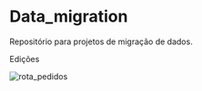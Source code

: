 # Data_migration

Repositório para projetos de migração de dados.

Edições

<!-- TODO create_engine
> gerado nosso motor Banco de Dados, utilizado o create_engine
# onde nos iremos criar nossas classes de banco de dados
# permite que você interaja com o seu banco de dados usando objetos Python em vez de escrever comandos SQL diretamente. Ele "mapeia" as classes Python que são traduzidas no para tabelas do banco de dados e os objetos (instâncias dessas classes) para as linhas dessas tabelas.
# para migração de dados dentro do alchemy utilizamos uma biblioteca para isso a alembic
  # processo de install do alembic, utilizamos o terminal com pip install e executamos, tbm, por ele mesmo (alembic init alembic
-->

<!-- com a mudança do diretório Data_migration(rename) houve a necessidade de alterar a pasta de inicialização do git
comando:
git remote set-url origin https://github.com/DSadroaldo/Data_migration.git // > montando nova URL
(https://github.com/DSadroaldo/Data_migration.git*https://github.com/DSadroaldo/Data_migration.githttps://github.com/DSadroaldo/Data_migration.git)
![Alter_directory_init](alter_directory_init.png)
![ALteracao no codigo](alter_code_directory.png)
-->
<!-- ![doc_autorizacao_usuario](docs_API_auth.png) -->

![rota_pedidos](assets/docs_rota_pedido.png)

<!-- TODO Alembic - comandos processo Migracao:
  alembic revision --autogenerate -m "text mudança  - > cria um versionamento do BD
  alembic upgrade head                              - > aplica o versionamento
Entendendo o processo de 'Migration' no SQLAlchemy, hávera situações em nosso banco de dados já existente onde precisaremos fazer uma alteração, onde poderá alterar a estrutura do BD e, tbm, alterar os registros já existentes no BD.
Para isso, existe uma biblioteca no SQLAlchemy que atua de forma segura nesses processos de Migration, chamada Alembic... Basicamente esta ela apoia no processo de migração de uma versão de seu BD para outra versão de forma segura.
-->

<!-- TODO Autogenerate: processo de migração dentro do almebic gera o q chamamos de versões de migração
o autogenerate é o cara que irá gerar o arquivo de migração, dizendo como irá funcionar o processo de migração.
diversos comandos em  python de como ele irá gerar estas mudanças no banco -->

<!-- criacao da conta do usuario
  como estruturar o processo de crição de itens no seu banco de dados
  garantir sessoes no banco de dados maneira robusta e escalavel
  atender a fechar sessoes, sem deixa-las abertas
  A base do processo de criação rotas, endpoints, links
  # importante (sqlalchemy__utils)Ela oferece uma coleção de funções úteis e tipos de dados personalizados que estendem as funcionalidades do SQLAlchemy(utilizaremos a ChoiceType)
  # uma lista, tupla de tuplas
    -->

<!--
  # sqlalchemy, ORM(obj) - > permite que você interaja com o seu banco de dados usando objetos Python em vez de escrever comandos SQL diretamente. Ele "mapeia" as classes Python para tabelas do banco de dados e os objetos (instâncias dessas classes) para as linhas dessas tabelas. -->

<!-- Sessions Restrições
 e importante gerenciar as sessoes de conexões no banco de dados
  isto é, torna-se impreenscídivel a finalização das conexões abertas no banco de   dados
  CRIAR | FAZER o q TEM FAZER | FECHAR -->

  <!-- Criamos primeiro escopo de rota de criação e autenticação de usuário
  sem nos atermos a regras mais seguras. Aqui nos atemos a gerar a teste de rota e create de um item 
  a nível de teste  -->

<!-- TODO dependencies(pegar_sessao), criado uma função cria esta sessao, dar a sessao a rota para funcionar
e quando esta rota acabar(independente de dar certo ou não) ela fechará
Dentro do FastAPI, "Depends" é um sistema poderoso e intuitivo de Injeção de Dependência
-->
<!-- TODO Session Close, a fim de, tratar uma possível session presa na memória (return), tratamos com yield
 retorna um valor mas não encerra a execução da nossa função
 adotamos uma estrutura de try
 try-finally no gerenciamento de sessao
   -->

   <!-- TODO sys.path.append(os.abspath(os.path.join(os.path.dirname(__file__), "..")))
   
    entendendo a linha
    Atuando com path diferentes dentro do projeto, primeiro temos q importar algumas bibliotecas: sys, os 
     assim devemos entender q ao executar ele ve os arquivos q estão dentro da pasta do arquivo assim como os arquivos q estão dentro da pasta python
     devemos então mostrar, além desses, o caminho q precisamos que ele verifique
     sys.path.append() //-> estou atribuindo(append) ao sistema de arquivos/caminhos(path)
     sys.path.append(os.path.abspath) //-> caminho absoluto
     os.path.join(os.path.dirname(__file__), "..") //-> pegando o caminho do meu arquivo (alembic/env) e join com ..
     por fim fica assim
     sys.path.append(os.abspath(os.path.join(os.path.dirname(__file__), ".."))) -->
